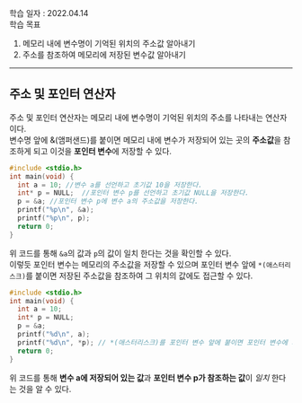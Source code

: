 학습 일자 : 2022.04.14  
학습 목표

1. 메모리 내에 변수명이 기억된 위치의 주소값 알아내기
2. 주소를 참조하여 메모리에 저장된 변수값 알아내기

---

## 주소 및 포인터 연산자

주소 및 포인터 연산자는 메모리 내에 변수명이 기억된 위치의 주소를 나타내는 연산자 이다.  
변수명 앞에 &(앰퍼샌드)를 붙이면 메모리 내에 변수가 저장되어 있는 곳의 **주소값**을 참조하게 되고 이것을 **포인터 변수**에 저장할 수 있다.

```c
#include <stdio.h>
int main(void) {
  int a = 10; //변수 a를 선언하고 초기값 10을 저장한다.
  int* p = NULL;  //포인터 변수 p를 선언하고 초기값 NULL을 저장한다.
  p = &a; //포인터 변수 p에 변수 a의 주소값을 저장한다.
  printf("%p\n", &a);
  printf("%p\n", p);
  return 0;
}
```

위 코드를 통해 `&a`의 값과 `p`의 값이 일치 한다는 것을 확인할 수 있다.  
이렇듯 포인터 변수는 메모리의 주소값을 저장할 수 있으며 포인터 변수 앞에 `*(애스터리스크)`를 붙이면 저장된 주소값을 참조하여 그 위치의 값에도 접근할 수 있다.

```c
#include <stdio.h>
int main(void) {
  int a = 10;
  int* p = NULL;
  p = &a;
  printf("%d\n", a);
  printf("%d\n", *p); // *(애스터리스크)를 포인터 변수 앞에 붙이면 포인터 변수에 저장된 주소값이 가리키는 메모리 공간에 저장된 값에 접근할 수 있다.
  return 0;
}
```

위 코드를 통해 **변수 a에 저장되어 있는 값**과 **포인터 변수 p가 참조하는 값**이 _일치_ 한다는 것을 알 수 있다.
